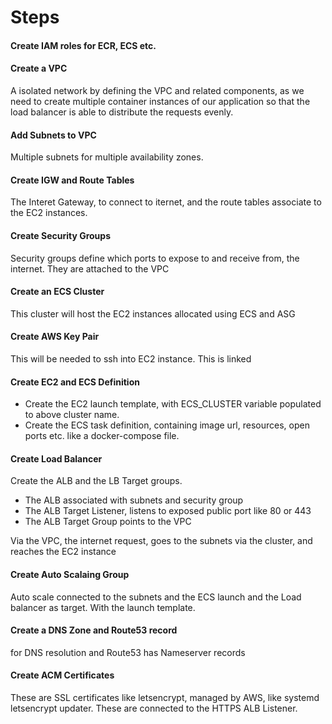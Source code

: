 # Steps

#### Create IAM roles for ECR, ECS etc.

#### Create a VPC

A isolated network by defining the VPC and related components, as we need to create multiple container instances of our application so that the load balancer is able to distribute the requests evenly. 

#### Add Subnets to VPC

Multiple subnets for multiple availability zones.

#### Create IGW and Route Tables

The Interet Gateway, to connect to iternet, and the route tables associate to the EC2 instances.

#### Create Security Groups

Security groups define which ports to expose to and receive from, the internet. They are attached to the VPC

#### Create an ECS Cluster

This cluster will host the EC2 instances allocated using ECS and ASG

#### Create AWS Key Pair

This will be needed to ssh into EC2 instance. This is linked

#### Create EC2 and ECS Definition

- Create the EC2 launch template, with ECS_CLUSTER variable populated to above cluster name.
- Create the ECS task definition, containing image url, resources, open ports etc. like a docker-compose file.

#### Create Load Balancer

Create the ALB and the LB Target groups.
- The ALB associated with subnets and security group
- The ALB Target Listener, listens to exposed public port like 80 or 443
- The ALB Target Group points to the VPC

Via the VPC, the internet request, goes to the subnets via the cluster, and reaches the EC2 instance

#### Create Auto Scalaing Group

Auto scale connected to the subnets and the ECS launch and the Load balancer as target. With the launch template.

#### Create a DNS Zone and Route53 record

for DNS resolution and Route53 has Nameserver records

#### Create ACM Certificates

These are SSL certificates like letsencrypt, managed by AWS, like systemd letsencrypt updater. These are connected to the HTTPS ALB Listener.